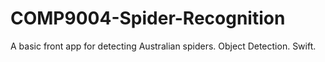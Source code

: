 # COMP9004-Spider-Recognition
A basic front app for detecting Australian spiders. Object Detection. Swift.

